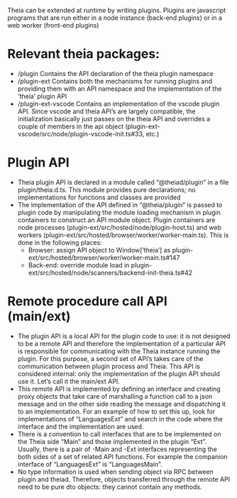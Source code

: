 
Theia can be extended at runtime by writing plugins. Plugins are javascript programs that are run either in a node instance (back-end plugins) or in a web worker (front-end plugins)

# Relevant theia packages:
* /plugin
Contains the API declaration of the theia plugin namespace
* /plugin-ext
Contains both the mechanisms for running plugins and providing them with an API namespace and the implementation of the ‘theia’ plugin API
* /plugin-ext-vscode
Contains an implementation of the vscode plugin API. Since vscode and theia API’s are largely compatible, the initialization basically just passes on the theia API and overrides a couple of members in the api object (plugin-ext-vscode/src/node/plugin-vscode-init.ts#33, etc.)
# Plugin API
* Theia plugin API is declared in a module called “@theiad/plugin” in a file plugin/theia.d.ts. This module provides pure declarations; no implementations for functions and classes are provided
* The implementation of the API defined in “@theia/plugin” is passed to plugin code by manipulating the module loading mechanism in plugin containers to construct an API module object. Plugin containers are node processes (plugin-ext/src/hosted/node/plugin-host.ts) and web workers (plugin-ext/src/hosted/browser/worker/worker-main.ts). This is done in the following places:
  * Browser: assign API object to Window[‘theia’] as plugin-ext/src/hosted/browser/worker/worker-main.ts#147
  * Back-end: override module load in plugin-ext/src/hosted/node/scanners/backend-init-theia.ts#42
# Remote procedure call API (main/ext)
* The plugin API is a local API for the plugin code to use: it is not designed to be a remote API and therefore the implementation of a particular API is responsible for communicating with the Theia instance running the plugin. For this purpose, a second set of API’s takes care of the communication between plugin process and Theia. This API is considered internal: only the implementation of the plugin API should use it. Let’s call it the main/ext API.
* This remote API is implemented by defining an interface and creating proxy objects that take care of marshalling a function call to a json message and on the other side reading the message and dispatching it to an implementation.
For an example of how to set this up, look for implementations of “LanguagesExt” and search in the code where the interface and the implementation are used.
* There is a convention to call interfaces that are to be implemented on the Theia side “<API Name>Main” and those implemented in the plugin “<API Name>Ext”. Usually, there is a pair of -Main and -Ext interfaces representing the both sides of  a set of related API functions.  For example the companion interface of “LanguagesExt” is “LanguagesMain”.
* No type information is used when sending object via RPC between plugin and theiad. Therefore, objects transferred through the remote API need to be pure dto objects: they cannot contain any methods.
